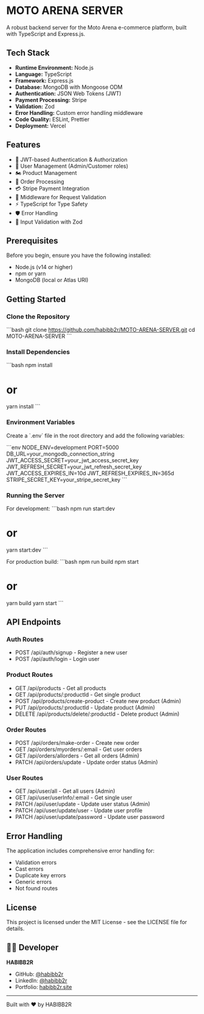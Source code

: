 # MOTO ARENA SERVER

A robust backend server for the Moto Arena e-commerce platform, built with TypeScript and Express.js.

## Tech Stack

- **Runtime Environment:** Node.js
- **Language:** TypeScript
- **Framework:** Express.js
- **Database:** MongoDB with Mongoose ODM
- **Authentication:** JSON Web Tokens (JWT)
- **Payment Processing:** Stripe
- **Validation:** Zod
- **Error Handling:** Custom error handling middleware
- **Code Quality:** ESLint, Prettier
- **Deployment:** Vercel

## Features

- 🔐 JWT-based Authentication & Authorization
- 👤 User Management (Admin/Customer roles)
- 🏍️ Product Management
- 🛒 Order Processing
- 💳 Stripe Payment Integration
- 🔄 Middleware for Request Validation
- ⚡ TypeScript for Type Safety
- 🛡️ Error Handling
- 📝 Input Validation with Zod

## Prerequisites

Before you begin, ensure you have the following installed:
- Node.js (v14 or higher)
- npm or yarn
- MongoDB (local or Atlas URI)

## Getting Started

### Clone the Repository

\`\`\`bash
git clone https://github.com/habibb2r/MOTO-ARENA-SERVER.git
cd MOTO-ARENA-SERVER
\`\`\`

### Install Dependencies

\`\`\`bash
npm install
# or
yarn install
\`\`\`

### Environment Variables

Create a \`.env\` file in the root directory and add the following variables:

\`\`\`env
NODE_ENV=development
PORT=5000
DB_URL=your_mongodb_connection_string
JWT_ACCESS_SECRET=your_jwt_access_secret_key
JWT_REFRESH_SECRET=your_jwt_refresh_secret_key
JWT_ACCESS_EXPIRES_IN=10d
JWT_REFRESH_EXPIRES_IN=365d
STRIPE_SECRET_KEY=your_stripe_secret_key
\`\`\`

### Running the Server

For development:
\`\`\`bash
npm run start:dev
# or
yarn start:dev
\`\`\`

For production build:
\`\`\`bash
npm run build
npm start
# or
yarn build
yarn start
\`\`\`

## API Endpoints

### Auth Routes
- POST /api/auth/signup - Register a new user
- POST /api/auth/login - Login user

### Product Routes
- GET /api/products - Get all products
- GET /api/products/:productId - Get single product
- POST /api/products/create-product - Create new product (Admin)
- PUT /api/products/:productId - Update product (Admin)
- DELETE /api/products/delete/:productId - Delete product (Admin)

### Order Routes
- POST /api/orders/make-order - Create new order
- GET /api/orders/myorders/:email - Get user orders
- GET /api/orders/allorders - Get all orders (Admin)
- PATCH /api/orders/update - Update order status (Admin)

### User Routes
- GET /api/user/all - Get all users (Admin)
- GET /api/user/userInfo/:email - Get single user
- PATCH /api/user/update - Update user status (Admin)
- PATCH /api/user/update/user - Update user profile
- PATCH /api/user/update/password - Update user password

## Error Handling

The application includes comprehensive error handling for:
- Validation errors
- Cast errors
- Duplicate key errors
- Generic errors
- Not found routes


## License

This project is licensed under the MIT License - see the LICENSE file for details.

## 👨‍💻 Developer

**HABIBB2R**

- GitHub: [@habibb2r](https://github.com/habibb2r)
- LinkedIn: [@habibb2r](https://linkedin.com/in/habibb2r)
- Portfolio: [habibb2r.site](https://habibb2r.site)

---

Built with ❤️ by HABIBB2R